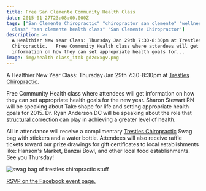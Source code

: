 ```yaml
---
title: Free San Clemente Community Health Class
date: 2015-01-27T23:08:00.000Z
tags: ["San Clemente Chiropractic" "chiropractor san clemente" "wellness
  class" "san clemente health class" "San Clemente Chiropractor"]
description: >-
  A Healthier New Year Class: Thursday Jan 29th 7:30-8:30pm at Trestles
  Chiropractic.   Free Community Health class where attendees will get
  information on how they can set appropriate health goals for...
image: img/health-class_itok-gdzcxxgv.png
---
```

A Healthier New Year Class: Thursday Jan 29th 7:30-8:30pm at [Trestles Chiropractic](../index.html "Trestles Chiropractic").

Free Community Health class where attendees will get information on how they can set appropriate health goals for the new year. Sharon Stewart RN will be speaking about Take shape for life and setting appropriate health goals for 2015. Dr. Ryan Anderson DC will be speaking about the role that [structural correction](../why-structural-chiropractic.html "Structural Correction") can play in achieving a greater level of health.

All in attendance will receive a complimentary[](<>) [Trestles Chiropractic](../index.html "Trestles Chiropractic") Swag bag with stickers and a water bottle. Attendees will also receive raffle tickets toward our prize drawings for gift certificates to local establishments like: Hanson's Market, Banzai Bowl, and other local food establishments. See you Thursday!

![swag bag of trestles chiropractic stuff](img/swag_0_itok-v2i6rswn.jpg "Swag bag of trestles chiropractic stuff")

[RSVP on the Facebook event page.](https://www.facebook.com/events/1595784397307198/ "rsvp")